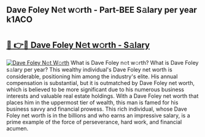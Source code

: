 ## Dave Foley N𝚎t w𝚘rth - Part-BEE S𝚊lary per year k1ACO

# <h2><a href="http://gc1mc4.nevu.top/?p=Dave+Foley">🔗 👉🔴 Dave Foley N𝚎t w𝚘rth - S𝚊lary</a></h2>

[![Dave Foley N𝚎t W𝚘rth](https://i.imgur.com/Oavwk0R.jpeg)](http://gc1mc4.nevu.top/?p=Dave+Foley)
What is Dave Foley n𝚎t w𝚘rth? What is Dave Foley s𝚊lary per year?
This wealthy individual's Dave Foley net worth is considerable, positioning him among the industry's elite. His annual compensation is substantial, but it is outmatched by Dave Foley net worth, which is believed to be more significant due to his numerous business interests and valuable real estate holdings. With a Dave Foley net worth that places him in the uppermost tier of wealth, this man is famed for his business savvy and financial prowess. This rich individual, whose Dave Foley net worth is in the billions and who earns an impressive salary, is a prime example of the force of perseverance, hard work, and financial acumen.
